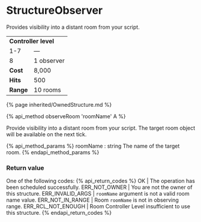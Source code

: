 # StructureObserver

<img src="img/observer.png" alt="" align="right" /> 

Provides visibility into a distant room from your script.

<table class="table gameplay-info">
    <tbody>
    <tr>
        <td colspan="2"><strong>Controller level</strong></td>
    </tr>
    <tr>
        <td>1-7</td>
        <td>—</td>
    </tr>
    <tr>
        <td>8</td>
        <td>1 observer</td>
    </tr>
    <tr>
        <td><strong>Cost</strong></td>
        <td>8,000</td>
    </tr>
    <tr>
        <td><strong>Hits</strong></td>
        <td>500</td>
    </tr>
    <tr>
        <td><strong>Range</strong></td>
        <td>10 rooms</td>
    </tr>
    </tbody>
</table>

{% page inherited/OwnedStructure.md %}


{% api_method observeRoom 'roomName' A %}



Provide visibility into a distant room from your script. The target room object will be available on the next tick.

{% api_method_params %}
roomName : string
The name of the target room.
{% endapi_method_params %}


### Return value

One of the following codes:
{% api_return_codes %}
OK | The operation has been scheduled successfully.
ERR_NOT_OWNER | You are not the owner of this structure.
ERR_INVALID_ARGS | <code>roomName</code> argument is not a valid room name value.
ERR_NOT_IN_RANGE | Room <code>roomName</code> is not in observing range.
ERR_RCL_NOT_ENOUGH | Room Controller Level insufficient to use this structure.
{% endapi_return_codes %}


